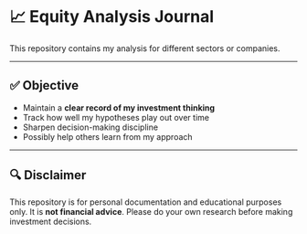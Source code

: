# 📈 Equity Analysis Journal

This repository contains my analysis for different sectors or companies. 

---


## ✅ Objective

- Maintain a **clear record of my investment thinking**
- Track how well my hypotheses play out over time
- Sharpen decision-making discipline
- Possibly help others learn from my approach

---

## 🔍 Disclaimer

This repository is for personal documentation and educational purposes only. It is **not financial advice**. Please do your own research before making investment decisions.
